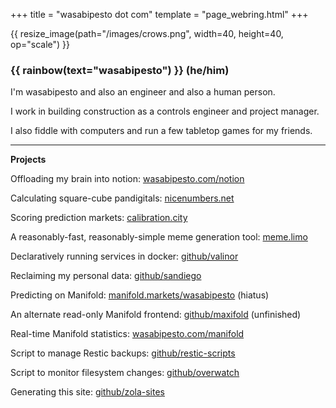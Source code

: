+++
title = "wasabipesto dot com"
template = "page_webring.html"
+++

{{ resize_image(path="/images/crows.png", width=40, height=40, op="scale") }}

### {{ rainbow(text="wasabipesto") }} (he/him)

I'm wasabipesto and also an engineer and also a human person.

I work in building construction as a controls engineer and project manager.

I also fiddle with computers and run a few tabletop games for my friends.

***

**Projects**

Offloading my brain into notion: [wasabipesto.com/notion](https://wasabipesto.com/notion)

Calculating square-cube pandigitals: [nicenumbers.net](https://nicenumbers.net)

Scoring prediction markets: [calibration.city](https://calibration.city)

A reasonably-fast, reasonably-simple meme generation tool: [meme.limo](https://meme.limo)

Declaratively running services in docker: [github/valinor](https://github.com/wasabipesto/valinor)

Reclaiming my personal data: [github/sandiego](https://github.com/wasabipesto/sandiego)

Predicting on Manifold: [manifold.markets/wasabipesto](https://manifold.markets/wasabipesto) (hiatus)

An alternate read-only Manifold frontend: [github/maxifold](https://github.com/wasabipesto/maxifold) (unfinished)

Real-time Manifold statistics: [wasabipesto.com/manifold](https://wasabipesto.com/manifold/markets/)

Script to manage Restic backups: [github/restic-scripts](https://github.com/wasabipesto/restic-scripts)

Script to monitor filesystem changes: [github/overwatch](https://github.com/wasabipesto/overwatch)

Generating this site: [github/zola-sites](https://github.com/wasabipesto/zola-sites)